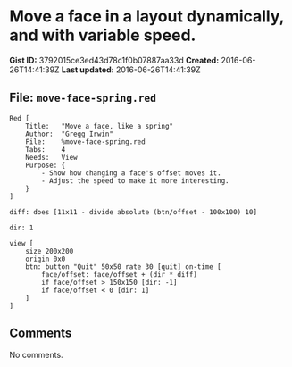 # Move a face in a layout dynamically, and with variable speed.

**Gist ID:** 3792015ce3ed43d78c1f0b07887aa33d
**Created:** 2016-06-26T14:41:39Z
**Last updated:** 2016-06-26T14:41:39Z

## File: `move-face-spring.red`

```Red
Red [
	Title:   "Move a face, like a spring"
	Author:  "Gregg Irwin"
	File: 	 %move-face-spring.red
	Tabs:	 4
	Needs:	 View
	Purpose: {
		- Show how changing a face's offset moves it.
		- Adjust the speed to make it more interesting.
	}
]

diff: does [11x11 - divide absolute (btn/offset - 100x100) 10]

dir: 1

view [
	size 200x200
	origin 0x0
	btn: button "Quit" 50x50 rate 30 [quit] on-time [
		face/offset: face/offset + (dir * diff)
		if face/offset > 150x150 [dir: -1]
		if face/offset < 0 [dir: 1]
	]
]

```

## Comments

No comments.
